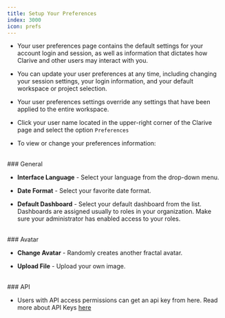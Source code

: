 ```yaml
---
title: Setup Your Preferences
index: 3000
icon: prefs
---
```

* Your user preferences page contains the default 
settings for your account login and session, 
as well as information that dictates how Clarive and other users may interact with you. 
* You can update your user preferences at any time, 
including changing your session settings, your login information, and your default workspace or project selection. 
* Your user preferences settings override any settings that have been applied to the entire workspace.

* Click your user name located in the upper-right corner of the Clarive page and select 
the option `Preferences`


* To view or change your preferences information:

<br />
### General

- **Interface Language** - Select your language from the drop-down menu. <br />

- **Date Format** - Select your favorite date format. <br />

- **Default Dashboard** - Select your default dashboard from the list. Dashboards are assigned usually 
to roles in your organization. Make sure your administrator has enabled access to your roles. 


<br />
### Avatar

- **Change Avatar** - Randomly creates another fractal avatar. <br />

- **Upload File** - Upload your own image.


<br />
### API

* Users with API access permissions can get an api key from here.
Read more about API Keys [here](Concepts/api_key)
